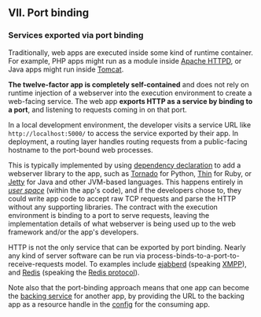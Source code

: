 ## VII. Port binding
### Services exported via port binding

Traditionally, web apps are executed inside some kind of runtime container.  For example, PHP apps might run as a module inside [Apache HTTPD](http://httpd.apache.org/), or Java apps might run inside [Tomcat](http://tomcat.apache.org/).

**The twelve-factor app is completely self-contained** and does not rely on runtime injection of a webserver into the execution environment to create a web-facing service.  The web app **exports HTTP as a service by binding to a port**, and listening to requests coming in on that port.

In a local development environment, the developer visits a service URL like `http://localhost:5000/` to access the service exported by their app.  In deployment, a routing layer handles routing requests from a public-facing hostname to the port-bound web processes.

This is typically implemented by using [dependency declaration](/dependencies) to add a webserver library to the app, such as [Tornado](http://www.tornadoweb.org/) for Python, [Thin](http://code.macournoyer.com/thin/) for Ruby, or [Jetty](http://jetty.codehaus.org/jetty/) for Java and other JVM-based languages.  This happens entirely in [*user space*](http://en.wikipedia.org/wiki/User_space) (within the app's code), and if the developers chose to, they could write app code to accept raw TCP requests and parse the HTTP without any supporting libraries.  The contract with the execution environment is binding to a port to serve requests, leaving the implementation details of what webserver is being used up to the web framework and/or the app's developers.

HTTP is not the only service that can be exported by port binding.  Nearly any kind of server software can be run via process-binds-to-a-port-to-receive-requests model.  To examples include [ejabberd](http://www.ejabberd.im/) (speaking [XMPP](http://xmpp.org/)), and [Redis](http://redis.io/) (speaking the [Redis protocol](http://redis.io/topics/protocol)).

Note also that the port-binding approach means that one app can become the [backing service](/backing-services) for another app, by providing the URL to the backing app as a resource handle in the [config](/config) for the consuming app.
